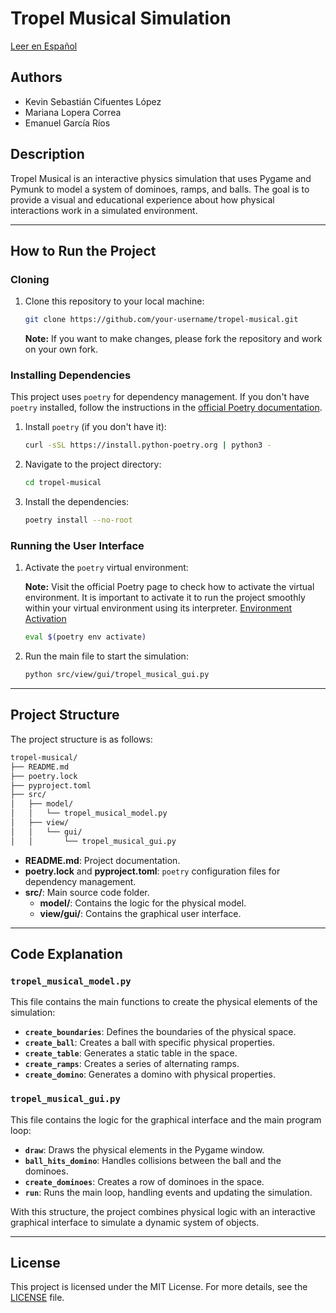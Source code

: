 # Tropel Musical Simulation

[Leer en Español](./README_es.md)

## Authors

- Kevin Sebastián Cifuentes López
- Mariana Lopera Correa
- Emanuel García Ríos

## Description

Tropel Musical is an interactive physics simulation that uses Pygame and Pymunk to model a system of dominoes, ramps, and balls. The goal is to provide a visual and educational experience about how physical interactions work in a simulated environment.

---

## How to Run the Project

### Cloning

1. Clone this repository to your local machine:

   ```bash
   git clone https://github.com/your-username/tropel-musical.git
   ```

   **Note:** If you want to make changes, please fork the repository and work on your own fork.

### Installing Dependencies

This project uses `poetry` for dependency management. If you don't have `poetry` installed, follow the instructions in the [official Poetry documentation](https://python-poetry.org/docs/).

1. Install `poetry` (if you don't have it):

   ```bash
   curl -sSL https://install.python-poetry.org | python3 -
   ```

2. Navigate to the project directory:

   ```bash
   cd tropel-musical
   ```

3. Install the dependencies:

   ```bash
   poetry install --no-root
   ```

### Running the User Interface

1. Activate the `poetry` virtual environment:

   **Note:** Visit the official Poetry page to check how to activate the virtual environment. It is important to activate it to run the project smoothly within your virtual environment using its interpreter. [Environment Activation](https://python-poetry.org/docs/managing-environments/#bash-csh-zsh)

   ```bash
   eval $(poetry env activate)
   ```

2. Run the main file to start the simulation:

   ```bash
   python src/view/gui/tropel_musical_gui.py
   ```

---

## Project Structure

The project structure is as follows:

```bash
tropel-musical/
├── README.md
├── poetry.lock
├── pyproject.toml
├── src/
│   ├── model/
│   │   └── tropel_musical_model.py
│   ├── view/
│   │   └── gui/
│   │       └── tropel_musical_gui.py
```

- **README.md**: Project documentation.
- **poetry.lock** and **pyproject.toml**: `poetry` configuration files for dependency management.
- **src/**: Main source code folder.
  - **model/**: Contains the logic for the physical model.
  - **view/gui/**: Contains the graphical user interface.

---

## Code Explanation

### `tropel_musical_model.py`

This file contains the main functions to create the physical elements of the simulation:

- **`create_boundaries`**: Defines the boundaries of the physical space.
- **`create_ball`**: Creates a ball with specific physical properties.
- **`create_table`**: Generates a static table in the space.
- **`create_ramps`**: Creates a series of alternating ramps.
- **`create_domino`**: Generates a domino with physical properties.

### `tropel_musical_gui.py`

This file contains the logic for the graphical interface and the main program loop:

- **`draw`**: Draws the physical elements in the Pygame window.
- **`ball_hits_domino`**: Handles collisions between the ball and the dominoes.
- **`create_dominoes`**: Creates a row of dominoes in the space.
- **`run`**: Runs the main loop, handling events and updating the simulation.

With this structure, the project combines physical logic with an interactive graphical interface to simulate a dynamic system of objects.

---

## License

This project is licensed under the MIT License. For more details, see the [LICENSE](./LICENSE) file.
